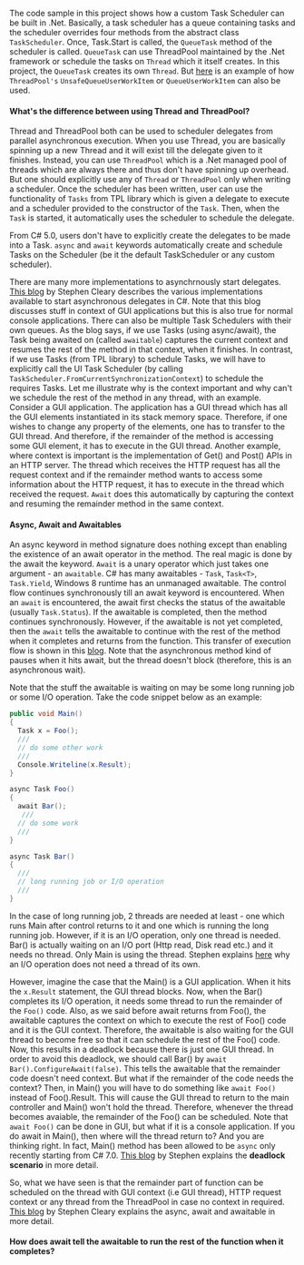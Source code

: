 The code sample in this project shows how a custom Task Scheduler can be built in .Net. Basically, a task scheduler has a queue containing tasks and the scheduler overrides four methods from the abstract class `TaskScheduler`. Once, Task.Start is called, the `QueueTask` method of the scheduler is called. `QueueTask` can use ThreadPool maintained by the .Net framework or schedule the tasks on `Thread` which it itself creates. In this project, the `QueueTask` creates its own `Thread`. But [here](https://docs.microsoft.com/en-us/dotnet/api/system.threading.tasks.taskscheduler?view=netframework-4.7.2) is an example of how `ThreadPool's` `UnsafeQueueUserWorkItem` or `QueueUserWorkItem` can also be used.

#### What's the difference between using Thread and ThreadPool?
Thread and ThreadPool both can be used to scheduler delegates from parallel asynchronous execution. When you use Thread, you are basically spinning up a new Thread and it will exist till the delegate given to it finishes. Instead, you can use `ThreadPool` which is a .Net managed pool of threads which are always there and thus don't have spinning up overhead. But one should explicitly use any of `Thread` or `ThreadPool` only when writing a scheduler. Once the scheduler has been written, user can use the functionality of `Tasks` from TPL library which is given a delegate to execute and a scheduler provided to the constructor of the `Task`. Then, when the `Task` is started, it automatically uses the scheduler to schedule the delegate. 

From C# 5.0, users don't have to explicitly create the delegates to be made into a Task. `async` and `await` keywords automatically create and schedule Tasks on the Scheduler (be it the default TaskScheduler or any custom scheduler). 

There are many more implementations to asynchrnously start delegates. [This blog](http://blog.stephencleary.com/2010/08/various-implementations-of-asynchronous.html) by Stephen Cleary describes the various implementations available to start asynchronous delegates in C#. Note that this blog discusses stuff in context of GUI applications but this is also true for normal console applications. There can also be multiple Task Schedulers with their own queues. As the blog says, if we use Tasks (using async/await), the Task being awaited on (called `awaitable`) captures the current context and resumes the rest of the method in that context, when it finishes. In contrast, if we use Tasks (from TPL library) to schedule Tasks, we will have to explicitly call the UI Task Scheduler (by calling `TaskScheduler.FromCurrentSynchronizationContext`) to schedule the requires Tasks. Let me illustrate why is the context important and why can't we schedule the rest of the method in any thread, with an example. Consider a GUI application. The application has a GUI thread which has all the GUI elements instantiated in its stack memory space. Therefore, if one wishes to change any property of the elements, one has to transfer to the GUI thread. And therefore, if the remainder of the method is accessing some GUI element, it has to execute in the GUI thread. Another example, where context is important is the implementation of Get() and Post() APIs in an HTTP server. The thread which receives the HTTP request has all the request context and if the remainder method wants to access some information about the HTTP request, it has to execute in the thread which received the request. `Await` does this automatically by capturing the context and resuming the remainder method in the same context. 

#### Async, Await and Awaitables
An async keyword in method signature does nothing except than enabling the existence of an await operator in the method. The real magic is done by the await the keyword. `Await` is a unary operator which just takes one argument - an `awaitable`. C# has many awaitables - `Task`, `Task<T>`, `Task.Yield`, Windows 8 runtime has an unmanaged awaitable. The control flow continues synchronously till an await keyword is encountered. When an `await` is encountered, the await first checks the status of the awaitable (usually `Task.Status`). If the awaitable is completed, then the method continues synchronously. However, if the awaitable is not yet completed, then the `await` tells the awaitable to continue with the rest of the method when it completes and returns from the function. This transfer of execution flow is shown in this [blog](https://docs.microsoft.com/en-us/dotnet/csharp/programming-guide/concepts/async/). Note that the asynchronous method kind of pauses when it hits await, but the thread doesn't block (therefore, this is an asynchronous wait). 

Note that the stuff the awaitable is waiting on may be some long running job or some I/O operation. Take the code snippet below as an example:

```C#
public void Main()
{
  Task x = Foo();
  ///
  // do some other work
  ///
  Console.Writeline(x.Result);
}

async Task Foo()
{  
  await Bar();
   ///
  // do some work
  ///
}

async Task Bar()
{
  ///
  // long running job or I/O operation
  ///
}
```

In the case of long running job, 2 threads are needed at least - one which runs Main after control returns to it and one which is running the long running job. However, if it is an I/O operation, only one thread is needed. Bar() is actually waiting on an I/O port (Http read, Disk read etc.) and it needs no thread. Only Main is using the thread. Stephen explains [here](http://blog.stephencleary.com/2013/11/there-is-no-thread.html) why an I/O operation does not need a thread of its own.

However, imagine the case that the Main() is a GUI application. When it hits the `x.Result` statement, the GUI thread blocks. Now, when the Bar() completes its I/O operation, it needs some thread to run the remainder of the `Foo()` code. Also, as we said before await returns from Foo(), the awaitable captures the context on which to execute the rest of Foo() code and it is the GUI context. Therefore, the awaitable is also waiting for the GUI thread to become free so that it can schedule the rest of the Foo() code. Now, this results in a deadlock because there is just one GUI thread. In order to avoid this deadlock, we should call Bar() by `await Bar().ConfigureAwait(false)`. This tells the awaitable that the remainder code doesn't need context. But what if the remainder of the code needs the context? Then, in Main() you will have to do something like `await Foo()` instead of Foo().Result. This will cause the GUI thread to return to the main controller and Main() won't hold the thread. Therefore, whenever the thread becomes avaiable, the remainder of the Foo() can be scheduled. Note that `await Foo()` can be done in GUI, but what if it is a console application. If you do await in Main(), then where will the thread return to? And you are thinking right. In fact, Main() method has been allowed to be `async` only recently starting from C# 7.0. [This blog](https://blog.stephencleary.com/2012/07/dont-block-on-async-code.html) by Stephen explains the **deadlock scenario** in more detail.

So, what we have seen is that the remainder part of function can be scheduled on the thread with GUI context (i.e GUI thread), HTTP request context or any thread from the ThreadPool in case no context in required. [This blog](http://blog.stephencleary.com/2012/02/async-and-await.html) by Stephen Cleary explains the async, await and awaitable in more detail.

#### How does await tell the awaitable to run the rest of the function when it completes?
